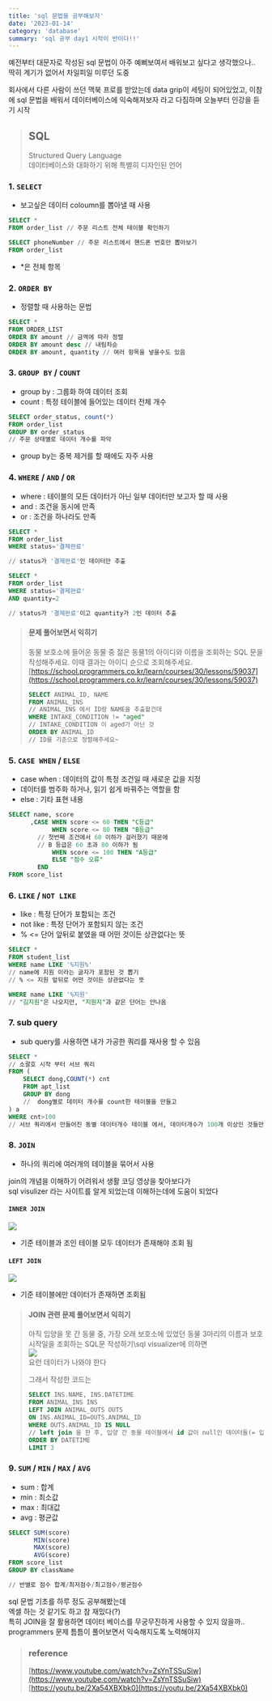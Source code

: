 ```yaml
---
title: 'sql 문법을 공부해보자'
date: '2023-01-14'
category: 'database'
summary: 'sql 공부 day1 시작이 반이다!!'
---
```


예전부터 대문자로 작성된 sql 문법이 아주 예뻐보여서 배워보고 싶다고 생각했으나.. 딱히 계기가 없어서 차일피일 미루던 도중

회사에서 다른 사람이 쓰던 맥북 프로를 받았는데 data grip이 세팅이 되어있었고, 이참에 sql 문법을 배워서 데이터베이스에 익숙해져보자 라고 다짐하며 오늘부터 인강을 듣기 시작

> ## SQL
>
> Structured Query Language  
> 데이터베이스와 대화하기 위해 특별히 디자인된 언어

### 1\. `SELECT`

- 보고싶은 데이터 coloumn를 뽑아낼 때 사용

```sql
SELECT *
FROM order_list // 주문 리스트 전체 테이블 확인하기

SELECT phoneNumber // 주문 리스트에서 핸드폰 번호만 뽑아보기
FROM order_list
```

- \*은 전체 항목

### 2\. `ORDER BY`

- 정렬할 때 사용하는 문법

```sql
SELECT *
FROM ORDER_LIST
ORDER BY amount // 금액에 따라 정렬
ORDER BY amount desc // 내림차순
ORDER BY amount, quantity // 여러 항목을 넣을수도 있음

```

### 3\. `GROUP BY` / `COUNT`

- group by : 그룹화 하여 데이터 조회
- count : 특정 테이블에 들어있는 데이터 전체 개수

```sql
SELECT order_status, count(*)
FROM order_list
GROUP BY order_status
// 주문 상태별로 데이터 개수를 파악
```

- group by는 중복 제거를 할 때에도 자주 사용

### 4\. `WHERE` / `AND` / `OR`

- where : 테이블의 모든 데이터가 아닌 일부 데이터만 보고자 할 때 사용
- and : 조건을 동시에 만족
- or : 조건을 하나라도 만족

```sql
SELECT *
FROM order_list
WHERE status='결제완료'

// status가 '결제완료'인 데이터만 추출

SELECT *
FROM order_list
WHERE status='결제완료'
AND quantity=2

// status가 '결제완료'이고 quantity가 2인 데이터 추출
```

> #### 문제 풀어보면서 익히기
>
> 동물 보호소에 들어온 동물 중 젊은 동물1의 아이디와 이름을 조회하는 SQL 문을 작성해주세요. 이때 결과는 아이디 순으로 조회해주세요.  
> [https://school.programmers.co.kr/learn/courses/30/lessons/59037](https://school.programmers.co.kr/learn/courses/30/lessons/59037)
>
> ```sql
> SELECT ANIMAL_ID, NAME
> FROM ANIMAL_INS
> // ANIMAL_INS 에서 ID랑 NAME을 추출할건데
> WHERE INTAKE_CONDITION != "aged"
> // INTAKE_CONDITION 이 aged가 아닌 것
> ORDER BY ANIMAL_ID
> // ID를 기준으로 정렬해주세요~
> ```

### 5\. `CASE WHEN` / `ELSE`

- case when : 데이터의 값이 특정 조건일 때 새로운 값을 지정
- 데이터를 범주화 하거나, 읽기 쉽게 바꿔주는 역할을 함
- else : 기타 표현 내용

```sql
SELECT name, score
	  ,CASE WHEN score <= 60 THEN "C등급"
      	    WHEN score <= 80 THEN "B등급"
        // 첫번째 조건에서 60 이하가 걸러졌기 때문에
        // B 등급은 60 초과 80 이하가 됨
            WHEN score <= 100 THEN "A등급"
            ELSE "점수 오류"
        END
FROM score_list
```

### 6\. `LIKE` / `NOT LIKE`

- like : 특정 단어가 포함되는 조건
- not like : 특정 단어가 포함되지 않는 조건
- % <= 단어 앞뒤로 붙였을 때 어떤 것이든 상관없다는 뜻

```sql
SELECT *
FROM student_list
WHERE name LIKE '%지원%'
// name에 지원 이라는 글자가 포함된 것 뽑기
// % <= 지원 앞뒤로 어떤 것이든 상관없다는 뜻

WHERE name LIKE '%지원'
// "김지원"은 나오지만, "지원지"과 같은 단어는 안나옴
```

### 7\. sub query

- sub query를 사용하면 내가 가공한 쿼리를 재사용 할 수 있음

```sql
SELECT *
// 소괄호 시작 부터 서브 쿼리
FROM (
	SELECT dong,COUNT(*) cnt
    FROM apt_list
    GROUP BY dong
    //  dong별로 데이터 개수를 count한 테이블을 만들고
) a
WHERE cnt>100
// 서브 쿼리에서 만들어진 동별 데이터개수 테이블 에서, 데이터개수가 100개 이상인 것들만 추출
```

### 8\. `JOIN`

- 하나의 쿼리에 여러개의 테이블을 묶어서 사용

join의 개념을 이해하기 어려워서 생활 코딩 영상을 찾아보다가  
sql visulizer 라는 사이트를 알게 되었는데 이해하는데에 도움이 되었다

#### `INNER JOIN`

![](https://velog.velcdn.com/images/jiwonyyy/post/0ab4c70d-1da7-4119-8167-4cc3be4cdc2a/image.png)

- 기준 테이블과 조인 테이블 모두 데이터가 존재해야 조회 됨

#### `LEFT JOIN`

![](https://velog.velcdn.com/images/jiwonyyy/post/3f6d9bae-e476-4806-bb66-3a918fd308e0/image.png)

- 기준 테이블에만 데이터가 존재하면 조회됨

> #### JOIN 관련 문제 풀어보면서 익히기
>
> 아직 입양을 못 간 동물 중, 가장 오래 보호소에 있었던 동물 3마리의 이름과 보호 시작일을 조회하는 SQL문 작성하기\\sql visualizer에 의하면  
> ![](https://velog.velcdn.com/images/jiwonyyy/post/d80a65e7-debc-4133-b446-0270336d5c8d/image.png)  
> 요런 데이터가 나와야 한다
>
> 그래서 작성한 코드는
>
> ```sql
> SELECT INS.NAME, INS.DATETIME
> FROM ANIMAL_INS INS
> LEFT JOIN ANIMAL_OUTS OUTS
> ON INS.ANIMAL_ID=OUTS.ANIMAL_ID
> WHERE OUTS.ANIMAL_ID IS NULL
> // left join 을 한 후, 입양 간 동물 테이블에서 id 값이 null인 데이터들(= 입양을 가지 못함)
> ORDER BY DATETIME
> LIMIT 3
> ```

### 9\. `SUM` / `MIN` / `MAX` / `AVG`

- sum : 합계
- min : 최소값
- max : 최대값
- avg : 평균값

```sql
SELECT SUM(score)
	   MIN(score)
       MAX(score)
       AVG(score)
FROM score_list
GROUP BY className

// 반별로 점수 합계/최저점수/최고점수/평균점수
```

sql 문법 기초를 하루 정도 공부해봤는데  
엑셀 하는 것 같기도 하고 참 재밌다(?)  
특히 JOIN을 잘 활용하면 데이터 베이스를 무궁무진하게 사용할 수 있지 않을까..  
programmers 문제 틈틈이 풀어보면서 익숙해지도록 노력해야지

> ### reference
>
> [https://www.youtube.com/watch?v=ZsYnTSSuSiw](https://www.youtube.com/watch?v=ZsYnTSSuSiw)  
> [https://youtu.be/2Xa54XBXbk0](https://youtu.be/2Xa54XBXbk0)
